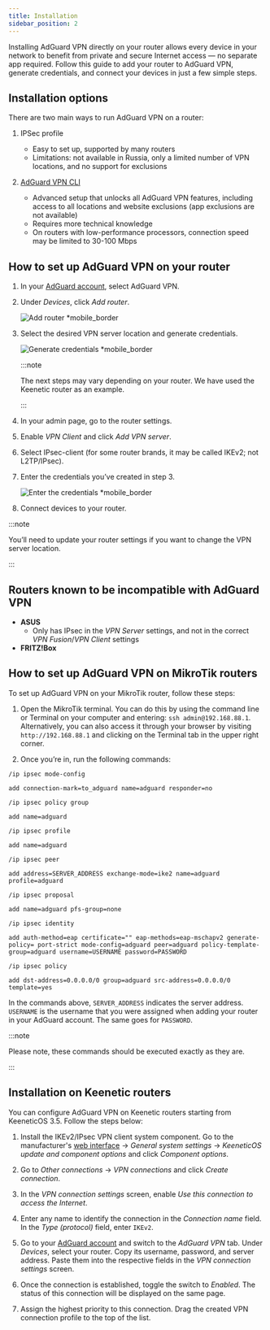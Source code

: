 ```yaml
---
title: Installation
sidebar_position: 2
---
```


Installing AdGuard VPN directly on your router allows every device in your network to benefit from private and secure Internet access — no separate app required. Follow this guide to add your router to AdGuard VPN, generate credentials, and connect your devices in just a few simple steps.

## Installation options

There are two main ways to run AdGuard VPN on a router:

1. IPSec profile

    - Easy to set up, supported by many routers
    - Limitations: not available in Russia, only a limited number of VPN locations, and no support for exclusions

1. [AdGuard VPN CLI](/adguard-vpn-for-linux/setting-up-on-a-router)

    - Advanced setup that unlocks all AdGuard VPN features, including access to all locations and website exclusions (app exclusions are not available)
    - Requires more technical knowledge
    - On routers with low-performance processors, connection speed may be limited to 30-100 Mbps

## How to set up AdGuard VPN on your router

1. In your [AdGuard account](https://auth.adguardaccount.com/login.html), select AdGuard VPN.
1. Under *Devices*, click *Add router*.

    ![Add router *mobile_border](https://cdn.adguardvpn.com/content/kb/vpn/general/2_year.jpg)

1. Select the desired VPN server location and generate credentials.

    ![Generate credentials *mobile_border](https://cdn.adguardvpn.com/content/kb/vpn/general/configure_router.png)

    :::note

    The next steps may vary depending on your router. We have used the Keenetic router as an example.

    :::

1. In your admin page, go to the router settings.
1. Enable *VPN Client* and click *Add VPN server*.
1. Select IPsec-client (for some router brands, it may be called IKEv2; not L2TP/IPsec).
1. Enter the credentials you’ve created in step 3.

    ![Enter the credentials *mobile_border](https://cdn.adguardvpn.com/content/kb/vpn/general/vpn_connection.jpg)

1. Connect devices to your router.

:::note

You’ll need to update your router settings if you want to change the VPN server location.

:::

## Routers known to be incompatible with AdGuard VPN

- **ASUS**
    - Only has IPsec in the *VPN Server* settings, and not in the correct *VPN Fusion*/*VPN Client* settings
- **FRITZ!Box**

## How to set up AdGuard VPN on MikroTik routers

To set up AdGuard VPN on your MikroTik router, follow these steps:

1. Open the MikroTik terminal. You can do this by using the command line or Terminal on your computer and entering: `ssh admin@192.168.88.1`. Alternatively, you can also access it through your browser by visiting `http://192.168.88.1` and clicking on the Terminal tab in the upper right corner.

1. Once you’re in, run the following commands:

 `/ip ipsec mode-config`

 `add connection-mark=to_adguard name=adguard responder=no`

 `/ip ipsec policy group`

 `add name=adguard`

 `/ip ipsec profile`

 `add name=adguard`

 `/ip ipsec peer`

 `add address=SERVER_ADDRESS exchange-mode=ike2 name=adguard profile=adguard`

 `/ip ipsec proposal`

 `add name=adguard pfs-group=none`

 `/ip ipsec identity`

 `add auth-method=eap certificate="" eap-methods=eap-mschapv2 generate-policy= port-strict mode-config=adguard peer=adguard policy-template-group=adguard username=USERNAME password=PASSWORD`

 `/ip ipsec policy`

 `add dst-address=0.0.0.0/0 group=adguard src-address=0.0.0.0/0 template=yes`

In the commands above, `SERVER_ADDRESS` indicates the server address. `USERNAME` is the username that you were assigned when adding your router in your AdGuard account. The same goes for `PASSWORD`.

:::note

Please note, these commands should be executed exactly as they are.

:::

## Installation on Keenetic routers

You can configure AdGuard VPN on Keenetic routers starting from KeeneticOS 3.5. Follow the steps below:

1. Install the IKEv2/IPsec VPN client system component. Go to the manufacturer's [web interface](https://help.keenetic.com/hc/en-us/articles/360001923020-Web-interface) → *General system settings* → *KeeneticOS update and component options* and click *Component options*.

1. Go to *Other connections* → *VPN connections* and click *Create connection*.

1. In the *VPN connection settings* screen, enable *Use this connection to access the Internet*.

1. Enter any name to identify the connection in the *Connection name* field. In the *Type (protocol)* field, enter `IKEv2`.

1. Go to your [AdGuard account](https://adguardaccount.com/account/product/vpn) and switch to the *AdGuard VPN* tab. Under *Devices*, select your router. Copy its username, password, and server address. Paste them into the respective fields in the *VPN connection settings* screen.

1. Once the connection is established, toggle the switch to *Enabled*. The status of this connection will be displayed on the same page.

1. Assign the highest priority to this connection. Drag the created VPN connection profile to the top of the list.
